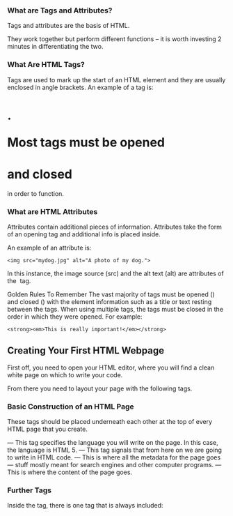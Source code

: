### What are Tags and Attributes?
Tags and attributes are the basis of HTML.

They work together but perform different functions – it is worth investing 2 minutes in differentiating the two.

### What Are HTML Tags?
Tags are used to mark up the start of an HTML element and they are usually enclosed in angle brackets. An example of a tag is: <h1>.

Most tags must be opened <h1> and closed </h1> in order to function.

### What are HTML Attributes
Attributes contain additional pieces of information. Attributes take the form of an opening tag and additional info is placed inside.

An example of an attribute is:

```
<img src="mydog.jpg" alt="A photo of my dog.">
```

In this instance, the image source (src) and the alt text (alt) are attributes of the <img> tag.

Golden Rules To Remember
The vast majority of tags must be opened (<tag>) and closed (</tag>) with the element information such as a title or text resting between the tags.
When using multiple tags, the tags must be closed in the order in which they were opened. For example:

```
<strong><em>This is really important!</em></strong>
```

## Creating Your First HTML Webpage
First off, you need to open your HTML editor, where you will find a clean white page on which to write your code.

From there you need to layout your page with the following tags.

### Basic Construction of an HTML Page
These tags should be placed underneath each other at the top of every HTML page that you create.

<!DOCTYPE html> — This tag specifies the language you will write on the page. In this case, the language is HTML 5.

<html> — This tag signals that from here on we are going to write in HTML code.

<head> — This is where all the metadata for the page goes — stuff mostly meant for search engines and other computer programs.

<body> — This is where the content of the page goes.

### Further Tags
Inside the <head> tag, there is one tag that is always included: <title>, but there are others that are just as important:

<title>
This is where we insert the page name as it will appear at the top of the browser window or tab.
<meta>
This is where information about the document is stored: character encoding, name (page context), description.
Let’s try out a basic <head> section:

```
<head>
<title>My First Webpage</title>
<meta charset="UTF-8">
<meta name="description" content="This field contains information about your page. It is usually around two sentences long.">.
<meta name="author" content="Conor Sheils">
</header>
```

### Adding Content
Next, we will make <body> tag.

The HTML <body> is where we add the content which is designed for viewing by human eyes.

This includes text, images, tables, forms and everything else that we see on the internet each day.

### How to Add HTML Headings To Your Web Page
In HTML, headings are written in the following elements:

<h1>
<h2>
<h3>
<h4>
<h5>
<h6>
As you might have guessed <h1> and <h2> should be used for the most important titles, while the remaining tags should be used for sub-headings and less important text.

Search engine bots use this order when deciphering which information is most important on a page.

#### Creating Your Heading
Let’s try it out. On a new line in the HTML editor, type:

```
<h1>Welcome to My Page</h1>
```

And hit save. We will save this file as “index.html” in a new folder called “my webpage.”

Well let’s not get carried away; we’ve still got loads of great features that we can add to your page.

### How To Add Text In HTML
Adding text to our HTML page is simple using an element opened with the tag <p> which creates a new paragraph. We place all of our regular text inside the element <p>.

When we write text in HTML, we also have a number of other elements we can use to control the text or make it appear in a certain way.

### Other Key Elements
They are as follows:

<b>	- Bold	Highlight - important information
<strong>	 - Strong	- Similarly to bold, to highlight key text
<i> - Italic - To denote text
<em> - Emphasised Text - Usually used as image captions
<mark> - Marked Text - Highlight the background of the text
<small>	Small Text	To shrink the text
<strike>	Striked Out Text	To place a horizontal line across the text
<u>	Underlined Text	Used for links or text highlights
<ins>	Inserted Text	Displayed with an underline to show an inserted text
<sub>	Subscript Text	Typographical stylistic choice
<sup>	Superscript Text	Another typographical presentation style

### File paths
To make files talk to one another, you have to provide a file path between them — basically a route, so one file knows where another one is. To demonstrate this, we will insert a little bit of HTML into our `index.html` file, and make it display the image you chose in the article "What will your website look like?" Alternatively, you can choose an existing image at your disposal, on your computer or from the Web, and use it in the following steps:

1. Copy the image you chose earlier into your `images` folder.
2. Open up your `index.html` file, and insert the following code into the file exactly as shown. Don't worry about what it all means for now — we'll look at the structures in more detail later in the series.

   HTMLCopy to Clipboard

    ```
    <!doctype html>
    <html lang="en-US">
      <head>
        <meta charset="utf-8" />
        <meta name="viewport" content="width=device-width" />
        <title>My test page</title>
      </head>
      <body>
        <img src="" alt="My test image" />
      </body>
    </html>
    ```

3. The line `<img src="" alt="My test image">` is the HTML code that inserts an image into the page. We need to tell the HTML where the image is. The image is inside the _images_ directory, which is in the same directory as `index.html`. To walk down the file structure from `index.html` to our image, the file path we'd need is `images/your-image-filename`. For example, our image is called `firefox-icon.png`, so the file path is `images/firefox-icon.png`.
4. Insert the file path into your HTML code between the double quote marks of the `src=""` code.
5. Change the contents of the `alt` attribute to a description of the image you are including. In this case, `alt="Firefox logo: flaming fox wrapping the world"`.
6. Save your HTML file, then load it in your web browser (double-click the file). You should see your new webpage displaying your image!
